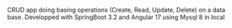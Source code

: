 CRUD app  doing basing operations (Create, Read, Update, Delete) on a data base.
Developped with SpringBoot 3.2 and Angular 17 using Mysql 8 in local

 
